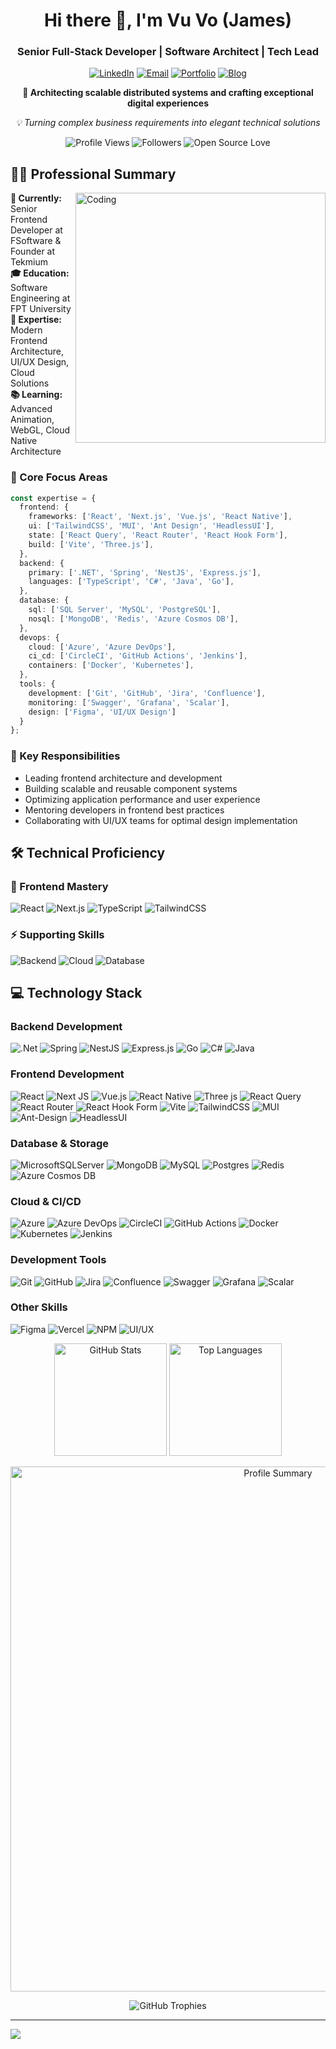 <div align="center">
  <h1>Hi there 👋, I'm Vu Vo (James)</h1>
  <h3>Senior Full-Stack Developer | Software Architect | Tech Lead</h3>

  [![LinkedIn](https://img.shields.io/badge/LinkedIn-%230077B5.svg?logo=linkedin&logoColor=white)](https://linkedin.com/in/vo-van-vu-26b748223)
  [![Email](https://img.shields.io/badge/Email-D14836?logo=gmail&logoColor=white)](mailto:vuvo.dev.work@gmail.com)
  [![Portfolio](https://img.shields.io/badge/Portfolio-12100E?logo=github&logoColor=white)](https://me.ohayo.io.vn)
  [![Blog](https://img.shields.io/badge/Tech%20Blog-0A0A0A?logo=dev.to&logoColor=white)](https://me.ohayo.io.vn/blog)
  
  <p>
    <strong>🚀 Architecting scalable distributed systems and crafting exceptional digital experiences</strong>
  </p>
  <p>
    <em>💡 Turning complex business requirements into elegant technical solutions</em>
  </p>
  
  <p>
    <img src="https://komarev.com/ghpvc/?username=vuvv-dev&label=Profile%20Views&color=0e75b6&style=flat" alt="Profile Views" />
    <img src="https://img.shields.io/github/followers/vuvv-dev?label=Followers&style=social" alt="Followers" />
    <img src="https://img.shields.io/badge/Open%20Source-%E2%9D%A4-red" alt="Open Source Love" />
  </p>
</div>

## 👨‍💻 Professional Summary

<img align="right" alt="Coding" width="400" src="https://cdn.dribbble.com/users/1162077/screenshots/3848914/programmer.gif"/>

**🏢 Currently:** Senior Frontend Developer at FSoftware & Founder at Tekmium  
**🎓 Education:** Software Engineering at FPT University  
**🌟 Expertise:** Modern Frontend Architecture, UI/UX Design, Cloud Solutions  
**📚 Learning:** Advanced Animation, WebGL, Cloud Native Architecture

### 🎯 Core Focus Areas
```typescript
const expertise = {
  frontend: {
    frameworks: ['React', 'Next.js', 'Vue.js', 'React Native'],
    ui: ['TailwindCSS', 'MUI', 'Ant Design', 'HeadlessUI'],
    state: ['React Query', 'React Router', 'React Hook Form'],
    build: ['Vite', 'Three.js'],
  },
  backend: {
    primary: ['.NET', 'Spring', 'NestJS', 'Express.js'],
    languages: ['TypeScript', 'C#', 'Java', 'Go'],
  },
  database: {
    sql: ['SQL Server', 'MySQL', 'PostgreSQL'],
    nosql: ['MongoDB', 'Redis', 'Azure Cosmos DB'],
  },
  devops: {
    cloud: ['Azure', 'Azure DevOps'],
    ci_cd: ['CircleCI', 'GitHub Actions', 'Jenkins'],
    containers: ['Docker', 'Kubernetes'],
  },
  tools: {
    development: ['Git', 'GitHub', 'Jira', 'Confluence'],
    monitoring: ['Swagger', 'Grafana', 'Scalar'],
    design: ['Figma', 'UI/UX Design']
  }
};
```

### 💼 Key Responsibilities
- Leading frontend architecture and development
- Building scalable and reusable component systems
- Optimizing application performance and user experience
- Mentoring developers in frontend best practices
- Collaborating with UI/UX teams for optimal design implementation

## 🛠️ Technical Proficiency

### 🎨 Frontend Mastery
![React](https://img.shields.io/badge/React-Expert-20232a?style=for-the-badge&logo=react)
![Next.js](https://img.shields.io/badge/Next.js-Expert-black?style=for-the-badge&logo=next.js)
![TypeScript](https://img.shields.io/badge/TypeScript-Expert-007ACC?style=for-the-badge&logo=typescript)
![TailwindCSS](https://img.shields.io/badge/Tailwind-Expert-38B2AC?style=for-the-badge&logo=tailwind-css)

### ⚡ Supporting Skills
![Backend](https://img.shields.io/badge/Backend-.NET_|_Node.js-success?style=flat-square)
![Cloud](https://img.shields.io/badge/Cloud-Azure_|_Docker-informational?style=flat-square)
![Database](https://img.shields.io/badge/Database-SQL_|_MongoDB-yellow?style=flat-square)

## 💻 Technology Stack

### Backend Development
![.Net](https://img.shields.io/badge/.NET-5C2D91?style=for-the-badge&logo=.net&logoColor=white)
![Spring](https://img.shields.io/badge/spring-%236DB33F.svg?style=for-the-badge&logo=spring&logoColor=white)
![NestJS](https://img.shields.io/badge/nestjs-%23E0234E.svg?style=for-the-badge&logo=nestjs&logoColor=white)
![Express.js](https://img.shields.io/badge/express.js-%23404d59.svg?style=for-the-badge&logo=express&logoColor=%2361DAFB)
![Go](https://img.shields.io/badge/go-%2300ADD8.svg?style=for-the-badge&logo=go&logoColor=white)
![C#](https://img.shields.io/badge/c%23-%23239120.svg?style=for-the-badge&logo=c-sharp&logoColor=white)
![Java](https://img.shields.io/badge/java-%23ED8B00.svg?style=for-the-badge&logo=openjdk&logoColor=white)

### Frontend Development
![React](https://img.shields.io/badge/react-%2320232a.svg?style=for-the-badge&logo=react&logoColor=%2361DAFB)
![Next JS](https://img.shields.io/badge/Next-black?style=for-the-badge&logo=next.js&logoColor=white)
![Vue.js](https://img.shields.io/badge/vuejs-%2335495e.svg?style=for-the-badge&logo=vuedotjs&logoColor=%234FC08D)
![React Native](https://img.shields.io/badge/react_native-%2320232a.svg?style=for-the-badge&logo=react&logoColor=%2361DAFB)
![Three js](https://img.shields.io/badge/threejs-black?style=for-the-badge&logo=three.js&logoColor=white)
![React Query](https://img.shields.io/badge/-React%20Query-FF4154?style=for-the-badge&logo=react%20query&logoColor=white)
![React Router](https://img.shields.io/badge/React_Router-CA4245?style=for-the-badge&logo=react-router&logoColor=white)
![React Hook Form](https://img.shields.io/badge/React%20Hook%20Form-%23EC5990.svg?style=for-the-badge&logo=reacthookform&logoColor=white)
![Vite](https://img.shields.io/badge/vite-%23646CFF.svg?style=for-the-badge&logo=vite&logoColor=white)
![TailwindCSS](https://img.shields.io/badge/tailwindcss-%2338B2AC.svg?style=for-the-badge&logo=tailwind-css&logoColor=white)
![MUI](https://img.shields.io/badge/MUI-%230081CB.svg?style=for-the-badge&logo=mui&logoColor=white)
![Ant-Design](https://img.shields.io/badge/-AntDesign-%230170FE?style=for-the-badge&logo=ant-design&logoColor=white)
![HeadlessUI](https://img.shields.io/badge/Headless%20UI-66E3FF?style=for-the-badge&logo=headlessui&logoColor=black)

### Database & Storage
![MicrosoftSQLServer](https://img.shields.io/badge/Microsoft%20SQL%20Server-CC2927?style=for-the-badge&logo=microsoft%20sql%20server&logoColor=white)
![MongoDB](https://img.shields.io/badge/MongoDB-%234ea94b.svg?style=for-the-badge&logo=mongodb&logoColor=white)
![MySQL](https://img.shields.io/badge/mysql-%2300f.svg?style=for-the-badge&logo=mysql&logoColor=white)
![Postgres](https://img.shields.io/badge/postgres-%23316192.svg?style=for-the-badge&logo=postgresql&logoColor=white)
![Redis](https://img.shields.io/badge/redis-%23DD0031.svg?style=for-the-badge&logo=redis&logoColor=white)
![Azure Cosmos DB](https://img.shields.io/badge/Azure%20Cosmos%20DB-0078D4.svg?style=for-the-badge&logo=microsoftazure&logoColor=white)

### Cloud & CI/CD
![Azure](https://img.shields.io/badge/azure-%230072C6.svg?style=for-the-badge&logo=microsoftazure&logoColor=white)
![Azure DevOps](https://img.shields.io/badge/Azure%20DevOps-0078D7?style=for-the-badge&logo=azure-devops&logoColor=white)
![CircleCI](https://img.shields.io/badge/circle%20ci-%23161616.svg?style=for-the-badge&logo=circleci&logoColor=white)
![GitHub Actions](https://img.shields.io/badge/github%20actions-%232671E5.svg?style=for-the-badge&logo=githubactions&logoColor=white)
![Docker](https://img.shields.io/badge/docker-%230db7ed.svg?style=for-the-badge&logo=docker&logoColor=white)
![Kubernetes](https://img.shields.io/badge/kubernetes-%23326ce5.svg?style=for-the-badge&logo=kubernetes&logoColor=white)
![Jenkins](https://img.shields.io/badge/jenkins-%232C5263.svg?style=for-the-badge&logo=jenkins&logoColor=white)

### Development Tools
![Git](https://img.shields.io/badge/git-%23F05033.svg?style=for-the-badge&logo=git&logoColor=white)
![GitHub](https://img.shields.io/badge/github-%23121011.svg?style=for-the-badge&logo=github&logoColor=white)
![Jira](https://img.shields.io/badge/jira-%230A0FFF.svg?style=for-the-badge&logo=jira&logoColor=white)
![Confluence](https://img.shields.io/badge/confluence-%23172BF4.svg?style=for-the-badge&logo=confluence&logoColor=white)
![Swagger](https://img.shields.io/badge/-Swagger-%23Clojure?style=for-the-badge&logo=swagger&logoColor=white)
![Grafana](https://img.shields.io/badge/grafana-%23F46800.svg?style=for-the-badge&logo=grafana&logoColor=white)
![Scalar](https://img.shields.io/badge/Scalar-FF4088?style=for-the-badge&logo=scalar&logoColor=white)

### Other Skills
![Figma](https://img.shields.io/badge/figma-%23F24E1E.svg?style=for-the-badge&logo=figma&logoColor=white)
![Vercel](https://img.shields.io/badge/vercel-%23000000.svg?style=for-the-badge&logo=vercel&logoColor=white)
![NPM](https://img.shields.io/badge/NPM-%23CB3837.svg?style=for-the-badge&logo=npm&logoColor=white)
![UI/UX](https://img.shields.io/badge/UI%2FUX-Design-%23FF69B4?style=for-the-badge)

<div align="center">

  <p>
    <img height="180em" src="https://github-readme-stats.vercel.app/api?username=vuvv-dev&count_private=true&show_icons=true&theme=github_dark&hide_border=true&include_all_commits=true" alt="GitHub Stats" />
    <img height="180em" src="https://github-readme-stats.vercel.app/api/top-langs/?username=vuvv-dev&layout=compact&theme=github_dark&hide_border=true&langs_count=8&exclude_repo=deprecated" alt="Top Languages" />
  </p>

  <!-- Profile Summary -->
  <p>
    <img width="840em" src="https://github-profile-summary-cards.vercel.app/api/cards/profile-details?username=vuvv-dev&theme=github_dark" alt="Profile Summary" />
  </p>

  <!-- GitHub Trophies -->
  <p>
    <img src="https://github-profile-trophy.vercel.app/?username=vuvv-dev&theme=nord&row=1&column=6&margin-w=15&margin-h=15&no-bg=true&no-frame=true" alt="GitHub Trophies" />
  </p>
</div>

---
[![](https://visitcount.itsvg.in/api?id=vuvv-dev&icon=0&color=0)](https://visitcount.itsvg.in)



